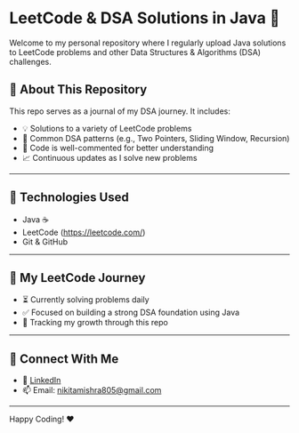 # LeetCode & DSA Solutions in Java 🚀

Welcome to my personal repository where I regularly upload Java solutions to LeetCode problems and other Data Structures & Algorithms (DSA) challenges.

## 📌 About This Repository

This repo serves as a journal of my DSA journey. It includes:

- 💡 Solutions to a variety of LeetCode problems
- 🧠 Common DSA patterns (e.g., Two Pointers, Sliding Window, Recursion)
- 📝 Code is well-commented for better understanding
- 📈 Continuous updates as I solve new problems

---

## 🔧 Technologies Used

- Java ☕
- LeetCode (https://leetcode.com/)
- Git & GitHub

---

## 📅 My LeetCode Journey

- ⏳ Currently solving problems daily
- ✅ Focused on building a strong DSA foundation using Java
- 📌 Tracking my growth through this repo

---

## 🌟 Connect With Me

- 🔗 [LinkedIn](https://linkedin.com/in/nikita1310)
- 📫 Email: [nikitamishra805@gmail.com](mailto:nikitamishra805@gmail.com)

---

Happy Coding! ❤️
